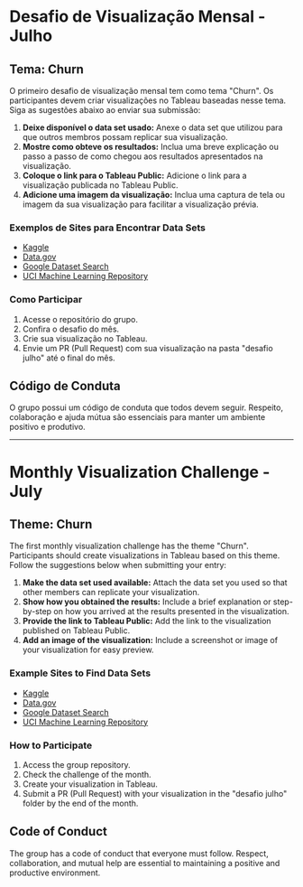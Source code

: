 # Desafio de Visualização Mensal - Julho

## Tema: Churn

O primeiro desafio de visualização mensal tem como tema "Churn". Os participantes devem criar visualizações no Tableau baseadas nesse tema. Siga as sugestões abaixo ao enviar sua submissão:

1. **Deixe disponível o data set usado:** Anexe o data set que utilizou para que outros membros possam replicar sua visualização.
2. **Mostre como obteve os resultados:** Inclua uma breve explicação ou passo a passo de como chegou aos resultados apresentados na visualização.
3. **Coloque o link para o Tableau Public:** Adicione o link para a visualização publicada no Tableau Public.
4. **Adicione uma imagem da visualização:** Inclua uma captura de tela ou imagem da sua visualização para facilitar a visualização prévia.

### Exemplos de Sites para Encontrar Data Sets

- [Kaggle](https://www.kaggle.com/)
- [Data.gov](https://www.data.gov/)
- [Google Dataset Search](https://datasetsearch.research.google.com/)
- [UCI Machine Learning Repository](https://archive.ics.uci.edu/ml/index.php)

### Como Participar

1. Acesse o repositório do grupo.
2. Confira o desafio do mês.
3. Crie sua visualização no Tableau.
4. Envie um PR (Pull Request) com sua visualização na pasta "desafio julho" até o final do mês.

## Código de Conduta

O grupo possui um código de conduta que todos devem seguir. Respeito, colaboração e ajuda mútua são essenciais para manter um ambiente positivo e produtivo.

---

# Monthly Visualization Challenge - July

## Theme: Churn

The first monthly visualization challenge has the theme "Churn". Participants should create visualizations in Tableau based on this theme. Follow the suggestions below when submitting your entry:

1. **Make the data set used available:** Attach the data set you used so that other members can replicate your visualization.
2. **Show how you obtained the results:** Include a brief explanation or step-by-step on how you arrived at the results presented in the visualization.
3. **Provide the link to Tableau Public:** Add the link to the visualization published on Tableau Public.
4. **Add an image of the visualization:** Include a screenshot or image of your visualization for easy preview.

### Example Sites to Find Data Sets

- [Kaggle](https://www.kaggle.com/)
- [Data.gov](https://www.data.gov/)
- [Google Dataset Search](https://datasetsearch.research.google.com/)
- [UCI Machine Learning Repository](https://archive.ics.uci.edu/ml/index.php)

### How to Participate

1. Access the group repository.
2. Check the challenge of the month.
3. Create your visualization in Tableau.
4. Submit a PR (Pull Request) with your visualization in the "desafio julho" folder by the end of the month.

## Code of Conduct

The group has a code of conduct that everyone must follow. Respect, collaboration, and mutual help are essential to maintaining a positive and productive environment.

